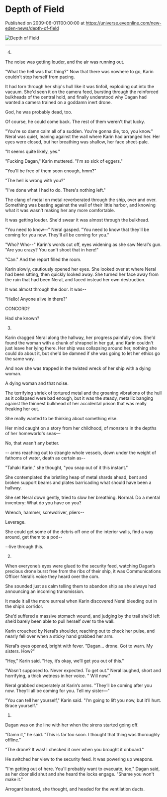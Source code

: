 # Depth of Field
Published on 2009-06-01T00:00:00 at https://universe.eveonline.com/new-eden-news/depth-of-field

![Depth of Field](https://web.ccpgamescdn.com/communityassets/img/chronicles/chronicleImage/dof.jpg)

---

4.

The noise was getting louder, and the air was running out.

"What the hell was that thing?" Now that there was nowhere to go, Karin couldn't stop herself from pacing.

It had torn through her ship's hull like it was tinfoil, exploding out into the vacuum. She'd seen it on the camera feed, bursting through the reinforced bulkheads of the central hold, and finally understood why Dagan had wanted a camera trained on a goddamn inert drone.

God, he was probably dead, too.

Of course, he could come back. The rest of them weren't that lucky.

"You're so damn calm all of a sudden. You're gonna die, too, you know." Neral was quiet, leaning against the wall where Karin had arranged her. Her eyes were closed, but her breathing was shallow, her face sheet-pale.

"It seems quite likely, yes."

"Fucking Dagan," Karin muttered. "I'm so sick of eggers."

"You'll be free of them soon enough, hmm?"

"The hell is wrong with you?"

"I've done what I had to do. There's nothing left."

The clang of metal on metal reverberated through the ship, over and over. Something was beating against the wall of their little harbor, and knowing what it was wasn't making her any more comfortable.

It was getting louder. She'd swear it was almost through the bulkhead.

"You need to know--" Neral gasped. "You need to know that they'll be coming for you now. They'll all be coming for you."

"Who? Who--" Karin's words cut off, eyes widening as she saw Neral's gun. "Are you crazy? You can't shoot that in here!"

"Can." And the report filled the room.

Karin slowly, cautiously opened her eyes. She looked over at where Neral had been sitting, then quickly looked away. She turned her face away from the ruin that had been Neral, and faced instead her own destruction.

It was almost through the door. It was--

"Hello! Anyone alive in there?"

CONCORD?

Had she known?

3.

Karin dragged Neral along the hallway, her progress painfully slow. She'd found the woman with a chunk of shrapnel in her gut, and Karin couldn't just leave her lying there. Her ship was collapsing around her, nothing she could do about it, but she'd be damned if she was going to let her ethics go the same way.

And now she was trapped in the twisted wreck of her ship with a dying woman.

A dying woman and that noise.

The terrifying shriek of tortured metal and the groaning vibrations of the hull as it collapsed were bad enough, but it was the steady, metallic banging against the thinnest bulkhead of her accidental prison that was really freaking her out.

She really wanted to be thinking about something else.

Her mind caught on a story from her childhood, of monsters in the depths of her homeworld's seas—

No, that wasn't any better.

-- arms reaching out to strangle whole vessels, down under the weight of fathoms of water, death as certain as--

"Tahaki Karin," she thought, "you snap out of it this instant."

She contemplated the bristling heap of metal shards ahead, bent and broken support beams and plates barricading what should have been a hallway.

She set Neral down gently, tried to slow her breathing. Normal. Do a mental inventory: What do you have on you?

Wrench, hammer, screwdriver, pliers--

Leverage.

She could get some of the debris off one of the interior walls, find a way around, get them to a pod--

--live through this.

2.

When everyone’s eyes were glued to the security feed, watching Dagan’s precious drone burst free from the ribs of their ship, it was Communications Officer Neral’s voice they heard over the com.

She sounded just as calm telling them to abandon ship as she always had announcing an incoming transmission.

It made it all the more surreal when Karin discovered Neral bleeding out in the ship’s corridor.

She’d suffered a massive stomach wound, and judging by the trail she’d left she’d barely been able to pull herself over to the wall.

Karin crouched by Neral’s shoulder, reaching out to check her pulse, and nearly fell over when a sticky hand grabbed her arm.

Neral’s eyes opened, bright with fever. "Dagan… drone. Got to warn. My sisters. How?"

"Hey," Karin said. "Hey, it’s okay, we’ll get you out of this."

"Wasn’t supposed to. Never expected. To get out." Neral laughed, short and horrifying, a thick wetness in her voice. " Will now."

Neral grabbed desperately at Karin’s arms. "They’ll be coming after you now. They’ll all be coming for you. Tell my sister—"

"You can tell her yourself," Karin said. "I’m going to lift you now, but it’ll hurt. Brace yourself."

1.

Dagan was on the line with her when the sirens started going off.

"Damn it," he said. "This is far too soon. I thought that thing was thoroughly offline."

"The drone? It was! I checked it over when you brought it onboard."

He switched her view to the security feed. It was powering up weapons.

"I'm getting out of here. You'll probably want to evacuate, too," Dagan said, as her door slid shut and she heard the locks engage. "Shame you won't make it."

Arrogant bastard, she thought, and headed for the ventilation ducts.
